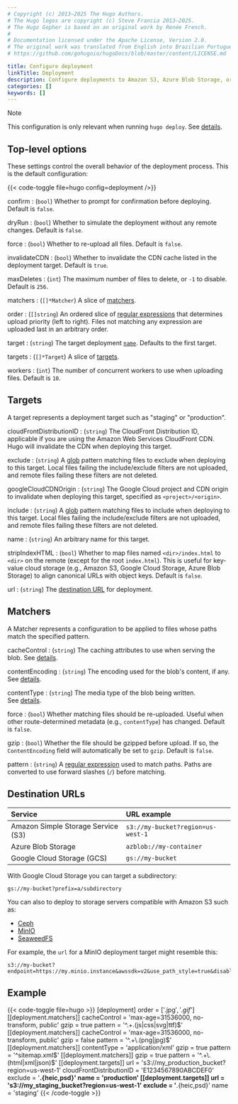 ```yaml
---
# Copyright (c) 2013–2025 The Hugo Authors.
# The Hugo logos are copyright (c) Steve Francia 2013–2025.
# The Hugo Gopher is based on an original work by Renée French.
#
# Documentation licensed under the Apache License, Version 2.0.
# The original work was translated from English into Brazilian Portuguese.
# https://github.com/gohugoio/hugoDocs/blob/master/content/LICENSE.md

title: Configure deployment
linkTitle: Deployment
description: Configure deployments to Amazon S3, Azure Blob Storage, or Google Cloud Storage.
categories: []
keywords: []
---
```


> [!note]
> This configuration is only relevant when running `hugo deploy`. See&nbsp;[details](/host-and-deploy/deploy-with-hugo-deploy/).

## Top-level options

These settings control the overall behavior of the deployment process. This is the default configuration:

{{< code-toggle file=hugo config=deployment />}}

confirm
: (`bool`) Whether to prompt for confirmation before deploying. Default is `false`.

dryRun
: (`bool`) Whether to simulate the deployment without any remote changes. Default is `false`.

force
: (`bool`) Whether to re-upload all files. Default is `false`.

invalidateCDN
: (`bool`) Whether to invalidate the CDN cache listed in the deployment target. Default is `true`.

maxDeletes
: (`int`) The maximum number of files to delete, or `-1` to disable. Default is `256`.

matchers
: (`[]*Matcher`) A slice of [matchers](#matchers-1).

order
: (`[]string`) An ordered slice of [regular expressions](g) that determines upload priority (left to right). Files not matching any expression are uploaded last in an arbitrary order.

target
: (`string`) The target deployment [`name`](#name). Defaults to the first target.

targets
: (`[]*Target`) A slice of [targets](#targets-1).

workers
: (`int`) The number of concurrent workers to use when uploading files. Default is `10`.

## Targets

A target represents a deployment target such as "staging" or "production".

cloudFrontDistributionID
: (`string`) The CloudFront Distribution ID, applicable if you are using the Amazon Web Services CloudFront CDN. Hugo will invalidate the CDN when deploying this target.

exclude
: (`string`) A [glob](g) pattern matching files to exclude when deploying to this target. Local files failing the include/exclude filters are not uploaded, and remote files failing these filters are not deleted.

googleCloudCDNOrigin
: (`string`) The Google Cloud project and CDN origin to invalidate when deploying this target, specified as `<project>/<origin>`.

include
: (`string`) A [glob](g) pattern matching files to include when deploying to this target. Local files failing the include/exclude filters are not uploaded, and remote files failing these filters are not deleted.

name
: (`string`) An arbitrary name for this target.

stripIndexHTML
: (`bool`) Whether to map files named `<dir>/index.html` to `<dir>` on the remote (except for the root `index.html`). This is useful for key-value cloud storage (e.g., Amazon S3, Google Cloud Storage, Azure Blob Storage) to align canonical URLs with object keys. Default is `false`.

url
: (`string`) The [destination URL](#destination-urls) for deployment.

## Matchers

A Matcher represents a configuration to be applied to files whose paths match
the specified pattern.

cacheControl
: (`string`) The caching attributes to use when serving the blob. See&nbsp;[details][cacheControl].

contentEncoding
: (`string`) The encoding used for the blob's content, if any. See&nbsp;[details][contentEncoding].

contentType
: (`string`) The media type of the blob being written. See&nbsp;[details][contentType].

force
: (`bool`) Whether matching files should be re-uploaded. Useful when other route-determined metadata (e.g., `contentType`) has changed. Default is `false`.

gzip
: (`bool`) Whether the file should be gzipped before upload. If so, the `ContentEncoding` field will automatically be set to `gzip`. Default is `false`.

pattern
: (`string`) A [regular expression](g) used to match paths. Paths are converted to use forward slashes (`/`) before matching.

[cacheControl]: https://developer.mozilla.org/en-US/docs/Web/HTTP/Headers/Cache-Control
[contentEncoding]: https://developer.mozilla.org/en-US/docs/Web/HTTP/Headers/Content-Encoding
[contentType]: https://developer.mozilla.org/en-US/docs/Web/HTTP/Headers/Content-Type

## Destination URLs

Service|URL example
:--|:--
Amazon Simple Storage Service (S3)|`s3://my-bucket?region=us-west-1`
Azure Blob Storage|`azblob://my-container`
Google Cloud Storage (GCS)|`gs://my-bucket`

With Google Cloud Storage you can target a subdirectory:

```text
gs://my-bucket?prefix=a/subdirectory
```

You can also to deploy to storage servers compatible with Amazon S3 such as:

- [Ceph]
- [MinIO]
- [SeaweedFS]

[Ceph]: https://ceph.com/
[Minio]: https://www.minio.io/
[SeaweedFS]: https://github.com/chrislusf/seaweedfs

For example, the `url` for a MinIO deployment target might resemble this:

```text
s3://my-bucket?endpoint=https://my.minio.instance&awssdk=v2&use_path_style=true&disable_https=false
```

## Example

{{< code-toggle file=hugo >}}
[deployment]
  order = ['.jpg$', '.gif$']
  [[deployment.matchers]]
    cacheControl = 'max-age=31536000, no-transform, public'
    gzip = true
    pattern = '^.+\.(js|css|svg|ttf)$'
  [[deployment.matchers]]
    cacheControl = 'max-age=31536000, no-transform, public'
    gzip = false
    pattern = '^.+\.(png|jpg)$'
  [[deployment.matchers]]
    contentType = 'application/xml'
    gzip = true
    pattern = '^sitemap\.xml$'
  [[deployment.matchers]]
    gzip = true
    pattern = '^.+\.(html|xml|json)$'
  [[deployment.targets]]
    url = 's3://my_production_bucket?region=us-west-1'
    cloudFrontDistributionID = 'E1234567890ABCDEF0'
    exclude = '**.{heic,psd}'
    name = 'production'
  [[deployment.targets]]
    url = 's3://my_staging_bucket?region=us-west-1'
    exclude = '**.{heic,psd}'
    name = 'staging'
{{< /code-toggle >}}
